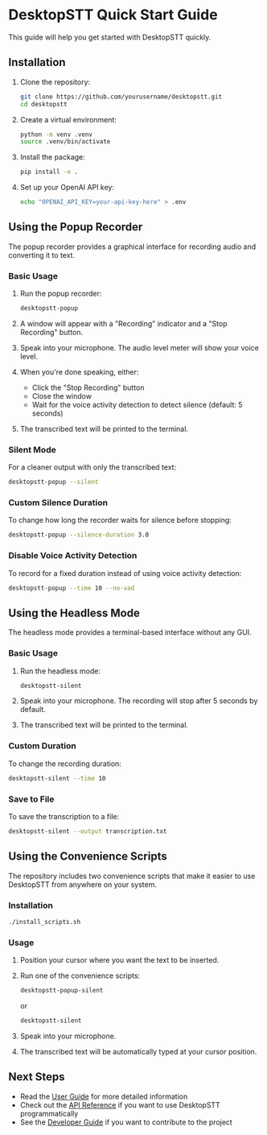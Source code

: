 # DesktopSTT Quick Start Guide

This guide will help you get started with DesktopSTT quickly.

## Installation

1. Clone the repository:
   ```bash
   git clone https://github.com/yourusername/desktopstt.git
   cd desktopstt
   ```

2. Create a virtual environment:
   ```bash
   python -m venv .venv
   source .venv/bin/activate
   ```

3. Install the package:
   ```bash
   pip install -e .
   ```

4. Set up your OpenAI API key:
   ```bash
   echo "OPENAI_API_KEY=your-api-key-here" > .env
   ```

## Using the Popup Recorder

The popup recorder provides a graphical interface for recording audio and converting it to text.

### Basic Usage

1. Run the popup recorder:
   ```bash
   desktopstt-popup
   ```

2. A window will appear with a "Recording" indicator and a "Stop Recording" button.

3. Speak into your microphone. The audio level meter will show your voice level.

4. When you're done speaking, either:
   - Click the "Stop Recording" button
   - Close the window
   - Wait for the voice activity detection to detect silence (default: 5 seconds)

5. The transcribed text will be printed to the terminal.

### Silent Mode

For a cleaner output with only the transcribed text:

```bash
desktopstt-popup --silent
```

### Custom Silence Duration

To change how long the recorder waits for silence before stopping:

```bash
desktopstt-popup --silence-duration 3.0
```

### Disable Voice Activity Detection

To record for a fixed duration instead of using voice activity detection:

```bash
desktopstt-popup --time 10 --no-vad
```

## Using the Headless Mode

The headless mode provides a terminal-based interface without any GUI.

### Basic Usage

1. Run the headless mode:
   ```bash
   desktopstt-silent
   ```

2. Speak into your microphone. The recording will stop after 5 seconds by default.

3. The transcribed text will be printed to the terminal.

### Custom Duration

To change the recording duration:

```bash
desktopstt-silent --time 10
```

### Save to File

To save the transcription to a file:

```bash
desktopstt-silent --output transcription.txt
```

## Using the Convenience Scripts

The repository includes two convenience scripts that make it easier to use DesktopSTT from anywhere on your system.

### Installation

```bash
./install_scripts.sh
```

### Usage

1. Position your cursor where you want the text to be inserted.

2. Run one of the convenience scripts:
   ```bash
   desktopstt-popup-silent
   ```
   or
   ```bash
   desktopstt-silent
   ```

3. Speak into your microphone.

4. The transcribed text will be automatically typed at your cursor position.

## Next Steps

- Read the [User Guide](user_guide.md) for more detailed information
- Check out the [API Reference](api_reference.md) if you want to use DesktopSTT programmatically
- See the [Developer Guide](developer_guide.md) if you want to contribute to the project
